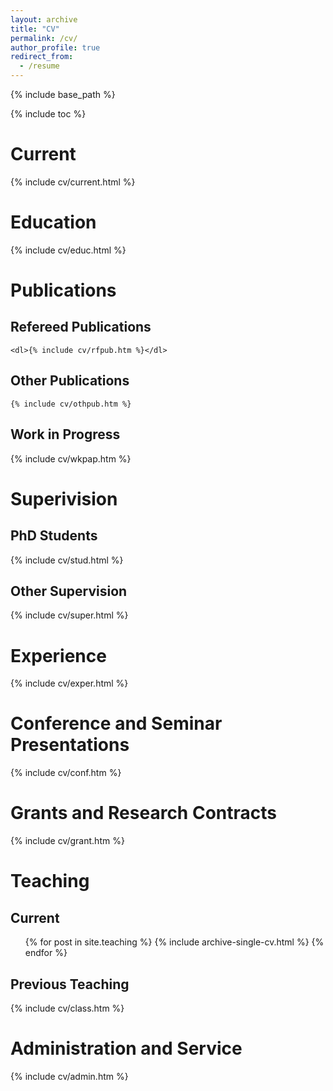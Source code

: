 ```yaml
---
layout: archive
title: "CV"
permalink: /cv/
author_profile: true
redirect_from:
  - /resume
---
```


{% include base_path %}

{% include toc %}

# Current
  {% include cv/current.html %}

# Education
  <dl>  {% include cv/educ.html %}  </dl>

# Publications

## Refereed Publications

    <dl>{% include cv/rfpub.htm %}</dl>

## Other Publications
    {% include cv/othpub.htm %}

## Work in Progress
  {% include cv/wkpap.htm %}

# Superivision

## PhD Students
  {% include cv/stud.html %}

## Other Supervision
  {% include cv/super.html %}

# Experience
  {% include cv/exper.html %}

# Conference and Seminar Presentations
  {% include cv/conf.htm %}

# Grants and Research Contracts
  {% include cv/grant.htm %}

# Teaching

## Current
  <ul>{% for post in site.teaching %}
    {% include archive-single-cv.html %}
  {% endfor %}</ul>

## Previous Teaching
  {% include cv/class.htm %}

# Administration and Service
  {% include cv/admin.htm %}
